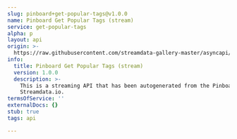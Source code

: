 ```yaml
---
slug: pinboard+get-popular-tags@v1.0.0
name: Pinboard Get Popular Tags (stream)
service: get-popular-tags
alpha: p
layout: api
origin: >-
  https://raw.githubusercontent.com/streamdata-gallery-master/asyncapi/master/_listings/pinboard/pinboard-get-popular-tags-stream-async.md
info:
  title: Pinboard Get Popular Tags (stream)
  version: 1.0.0
  description: >-
    This is a streaming API that has been autogenerated from the Pinboard using
    Streamdata.io.
termsOfService: ''
externalDocs: {}
stub: true
tags: api

---
```

